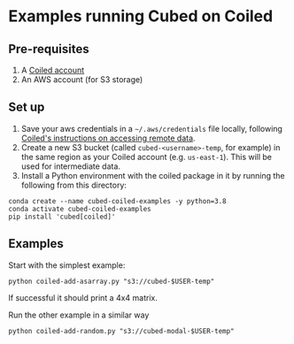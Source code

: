 # Examples running Cubed on Coiled

## Pre-requisites

1. A [Coiled account](https://coiled.io/)
2. An AWS account (for S3 storage)

## Set up

1. Save your aws credentials in a ``~/.aws/credentials`` file locally, following [Coiled's instructions on accessing remote data](https://docs.coiled.io/user_guide/remote-data-access.html).
2. Create a new S3 bucket (called `cubed-<username>-temp`, for example) in the same region as your Coiled account (e.g. `us-east-1`). This will be used for intermediate data.
3. Install a Python environment with the coiled package in it by running the following from this directory:

```shell
conda create --name cubed-coiled-examples -y python=3.8
conda activate cubed-coiled-examples
pip install 'cubed[coiled]'
```

## Examples

Start with the simplest example:

```shell
python coiled-add-asarray.py "s3://cubed-$USER-temp"
```

If successful it should print a 4x4 matrix.

Run the other example in a similar way

```shell
python coiled-add-random.py "s3://cubed-modal-$USER-temp"
```
